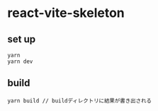 # react-vite-skeleton

## set up

```
yarn
yarn dev
```

## build

```
yarn build // buildディレクトリに結果が書き出される
```
